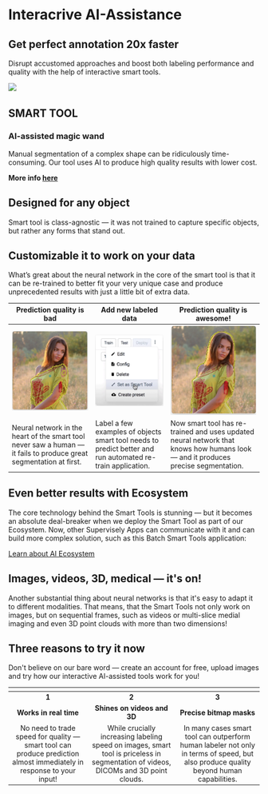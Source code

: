 # Interacrive AI-Assistance

## **Get perfect annotation 20x faster**
Disrupt accustomed approaches and boost both labeling performance and quality with the help of interactive smart tools.

![](smarttool.gif)

## **SMART TOOL**
### AI-assisted magic wand
Manual segmentation of a complex shape can be ridiculously time-consuming. Our tool uses AI to produce high quality results with lower cost.

**More info [here](https://supervisely.com/blog/segment-anything-in-high-quality-HQ-SAM/)**  

## Designed for any object
Smart tool is class-agnostic — it was not trained to capture specific objects, but rather any forms that stand out.

## Customizable it to work on your data
What’s great about the neural network in the core of the smart tool is that it can be re-trained to better fit your very unique case and produce unprecedented results with just a little bit of extra data.

    
|Prediction quality is bad|Add new labeled data | Prediction quality is awesome! |
|----------|----------|----------|
|  ![](trainsmarttool.png) |  ![](trainsmarttool2.png)  | ![](trainsmarttool3.png)  |
|Neural network in the heart of the smart tool never saw a human — it fails to produce great segmentation at first.|Label a few examples of objects smart tool needs to predict better and run automated re-train application.|Now smart tool has re-trained and uses updated neural network that knows how humans look — and it produces precise segmentation.|


## Even better results with Ecosystem
The core technology behind the Smart Tools is stunning — but it becomes an absolute deal-breaker when we deploy the Smart Tool as part of our Ecosystem. Now, other Supervisely Apps can communicate with it and can build more complex solution, such as this Batch Smart Tools application:

[Learn about AI Ecosystem](https://supervisely.com/ai/model-training-serving/)

## Images, videos, 3D, medical — it's on!
Another substantial thing about neural networks is that it's easy to adapt it to different modalities. That means, that the Smart Tools not only work on images, but on sequential frames, such as videos or multi-slice medial imaging and even 3D point clouds with more than two dimensions!

## Three reasons to try it now
Don't believe on our bare word — create an account for free, upload images and try how our interactive AI-assisted tools work for you!

| <!-- -->      | <!-- -->        | <!-- -->      |
|:-------------:|:---------------:|:-------------:|
| **1**        |  **2**      | **3**   |
|**Works in real time**|**Shines on videos and 3D**| **Precise bitmap masks**|
| No need to trade speed for quality — smart tool can produce prediction almost immediately in response to your input!    | While crucially increasing labeling speed on images, smart tool is priceless in segmentation of videos, DICOMs and 3D point clouds.   | In many cases smart tool can outperform human labeler not only in terms of speed, but also produce quality beyond human capabilities.   |
